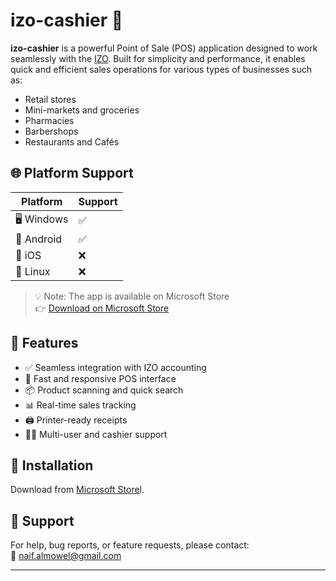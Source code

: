 # izo-cashier 🧾

**izo-cashier** is a powerful Point of Sale (POS) application designed to work seamlessly with the [IZO](https://github.com/naifalmowel/IZO). Built for simplicity and performance,
it enables quick and efficient sales operations for various types of businesses such as:

- Retail stores
- Mini-markets and groceries
- Pharmacies
- Barbershops
- Restaurants and Cafés

## 🌐 Platform Support

| Platform | Support |
|----------|---------|
| 🖥 Windows | ✅ |
| 📱 Android | ✅ |
| 🍏 iOS | ❌ |
| 🐧 Linux | ❌ |

> 💡 Note: The app is available on Microsoft Store  
> 👉 [Download on Microsoft Store](https://apps.microsoft.com/detail/9njthwv08b3w?hl=en-US&gl=US)

## 🚀 Features

- ✅ Seamless integration with IZO accounting
- 🧾 Fast and responsive POS interface
- 📦 Product scanning and quick search
- 📊 Real-time sales tracking
- 🖨️ Printer-ready receipts
- 🧑‍💼 Multi-user and cashier support

## 🔧 Installation

Download from [Microsoft Store](https://apps.microsoft.com/detail/9njthwv08b3w?hl=en-US&gl=US)l.

## 📩 Support

For help, bug reports, or feature requests, please contact:  
📧 naif.almowel@gmail.com

---
